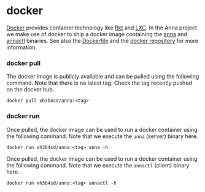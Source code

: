 # docker
[Docker](https://github.com/docker/docker) provides container technology like
[Rkt](https://github.com/coreos/rkt) and [LXC](https://linuxcontainers.org). In
the Anna project we make use of docker to ship a docker image containing the
[anna](/doc/development/makefile.md#anna) and
[annactl](/doc/development/makefile.md#annactl) binaries. See also the
[Dockerfile](/Dockerfile) and the [docker
repository](https://hub.docker.com/r/xh3b4sd/anna) for more information.

### docker pull
The docker image is publicly available and can be pulled using the following
command. Note that there is no latest tag. Check the tag recently pushed on the
docker hub.
```
docker pull xh3b4sd/anna:<tag>
```

### docker run
Once pulled, the docker image can be used to run a docker container using the
following command. Note that we execute the `anna` (server) binary here.
```
docker run xh3b4sd/anna:<tag> anna -h
```

Once pulled, the docker image can be used to run a docker container using the
following command. Note that we execute the `annactl` (client) binary here.
```
docker run xh3b4sd/anna:<tag> annactl -h
```
